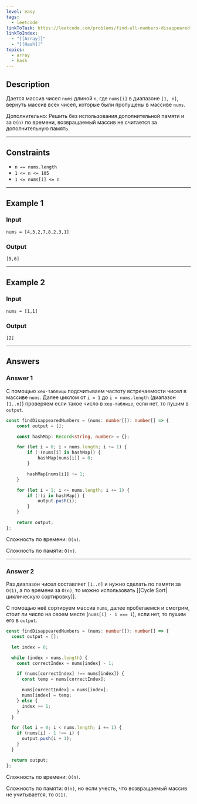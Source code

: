 ```yaml
---
level: easy
tags:
  - leetcode
linkToTask: https://leetcode.com/problems/find-all-numbers-disappeared-in-an-array/
linkToIndex:
  - "[[Array]]"
  - "[[Hash]]"
topics:
  - array
  - hash
---
```

## Description

Дается массив чисел `nums` длиной `n`, где `nums[i]` в диапазоне `[1, n]`, вернуть массив всех чисел, которые были пропущены в массиве `nums`.

Дополнительно: Решить без использования дополнительной памяти и за `O(n)` по времени, возвращаемый массив не считается за дополнительную память.

---
## Constraints

- `n == nums.length`
- `1 <= n <= 105`
- `1 <= nums[i] <= n`

---
## Example 1

### Input

```
nums = [4,3,2,7,8,2,3,1]
```
### Output

```
[5,6]
```

---
## Example 2

### Input

```
nums = [1,1]
```
### Output

```
[2]
```

---
## Answers

### Answer 1

С помощью `хеш-таблицы` подсчитываем частоту встречаемости чисел в массиве `nums`. Далее циклом от `i = 1` до `i = nums.length` (диапазон `[1..n]`) проверяем если такое число в `хеш-таблице`, если нет, то пушим в `output`.

```typescript
const findDisappearedNumbers = (nums: number[]): number[] => {
	const output = [];

	const hashMap: Record<string, number> = {};

	for (let i = 0; i < nums.length; i += 1) {
		if (!(nums[i] in hashMap)) {
			hashMap[nums[i]] = 0;
		}

		hashMap[nums[i]] += 1;
	}

	for (let i = 1; i <= nums.length; i += 1) {
		if (!(i in hashMap)) {
			output.push(i);
		}
	}

	return output;
};
```

Сложность по времени: `O(n)`.

Сложность по памяти: `O(n)`.

---
### Answer 2

Раз диапазон чисел составляет `[1..n]` и нужно сделать по памяти за `O(1)`, а по времени за `O(n)`, то можно использовать [[Cycle Sort|циклическую сортировку]].

С помощью неё сортируем массив `nums`, далее пробегаемся и смотрим, стоит ли число на своем месте (`nums[i] - 1 === i`), если нет, то пушим его в `output`.

```typescript
const findDisappearedNumbers = (nums: number[]): number[] => {
  const output = [];

  let index = 0;

  while (index < nums.length) {
    const correctIndex = nums[index] - 1;

    if (nums[correctIndex] !== nums[index]) {
      const temp = nums[correctIndex];

      nums[correctIndex] = nums[index];
      nums[index] = temp;
    } else {
      index += 1;
    }
  }

  for (let i = 0; i < nums.length; i += 1) {
    if (nums[i] - 1 !== i) {
      output.push(i + 1);
    }
  }

  return output;
};
```

Сложность по времени: `O(n)`.

Сложность по памяти: `O(n)`, но если учесть, что возвращаемый массив не учитывается, то `O(1)`.

